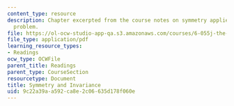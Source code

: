 ```yaml
---
content_type: resource
description: Chapter excerpted from the course notes on symmetry applied to a geometric
  problem.
file: https://ol-ocw-studio-app-qa.s3.amazonaws.com/courses/6-055j-the-art-of-approximation-in-science-and-engineering-spring-2008/9c22a39aa592ca8e2c06635d178f060e_feb20b.pdf
file_type: application/pdf
learning_resource_types:
- Readings
ocw_type: OCWFile
parent_title: Readings
parent_type: CourseSection
resourcetype: Document
title: Symmetry and Invariance
uid: 9c22a39a-a592-ca8e-2c06-635d178f060e
---
```

